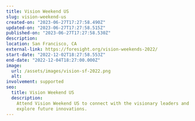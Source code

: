 ```yaml
---
title: Vision Weekend US
slug: vision-weekend-us
created-on: "2023-06-27T17:27:58.490Z"
updated-on: "2023-06-27T17:27:58.515Z"
published-on: "2023-06-27T17:27:58.530Z"
description:
location: San Francisco, CA
external-link: https://foresight.org/vision-weekends-2022/
start-date: "2022-12-02T18:27:58.553Z"
end-date: "2022-12-04T18:27:00.000Z"
image:
  url: /assets/images/vision-sf-2022.png
  alt:
involvement: supported
seo:
  title: Vision Weekend US
  description:
    Attend Vision Weekend US to connect with the visionary leaders and
    explore future innovations.
---
```

